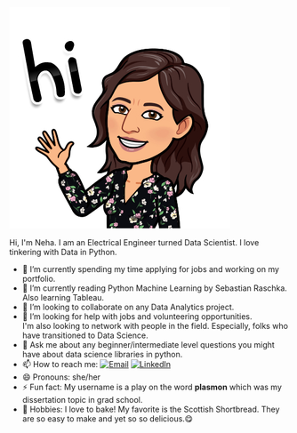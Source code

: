 ![ ](IMG_560343489E9D-1.jpeg)

Hi, I'm Neha. I am an Electrical Engineer turned Data Scientist. I love tinkering with Data in Python. 

- 🔭 I’m currently spending my time applying for jobs and working on my portfolio.
- 🌱 I’m currently reading Python Machine Learning by Sebastian Raschka. Also learning Tableau. 
- 👯 I’m looking to collaborate on any Data Analytics project. 
- 🤔 I’m looking for help with jobs and volunteering opportunities. <br>I'm also looking to network with people in the field. Especially, folks who have transitioned to Data Science.
- 💬 Ask me about any beginner/intermediate level questions you might have about data science libraries in python.
- 📫 How to reach me: <a target="_blank" href="mailto:nehru.neha@gmail.com" target="_blank">
  <img alt="Email" src="https://img.shields.io/badge/Email-0078D4.svg?&style=for-the-badge&logo=Microsoft-Outlook&logoColor=white" /></a> <a target="_blank" href="https://www.linkedin.com/in/neha-nehru-1513a84/" target="_blank">
    <img alt="LinkedIn" src="https://img.shields.io/badge/LinkedIn-0077B5.svg?&style=for-the-badge&logo=linkedin&logoColor=white" /></a>
- 😄 Pronouns: she/her
- ⚡ Fun fact: My username is a play on the word <b>plasmon</b> which was my dissertation topic in grad school. 
- :cookie: Hobbies: I love to bake! My favorite is the Scottish Shortbread. They are so easy to make and yet so so delicious.:yum: <br>





<!--
**plasmagirl/plasmagirl** is a ✨ _special_ ✨ repository because its `README.md` (this file) appears on your GitHub profile.

Here are some ideas to get you started:

- 🔭 I’m currently spending my time applying for jobs and working on my portfolio.
- 🌱 I’m currently reading Python Machine Learning by Sebastian Raschka and I plan to blog about it to keep myself motivated and accountable.
- 👯 I’m looking to collaborate on ...
- 🤔 I’m looking for help with jobs and volunteer opportunities. 
- 💬 Ask me about ...
- 📫 How to reach me: ...
- 😄 Pronouns: she/her
- ⚡ Fun fact: 
-->
